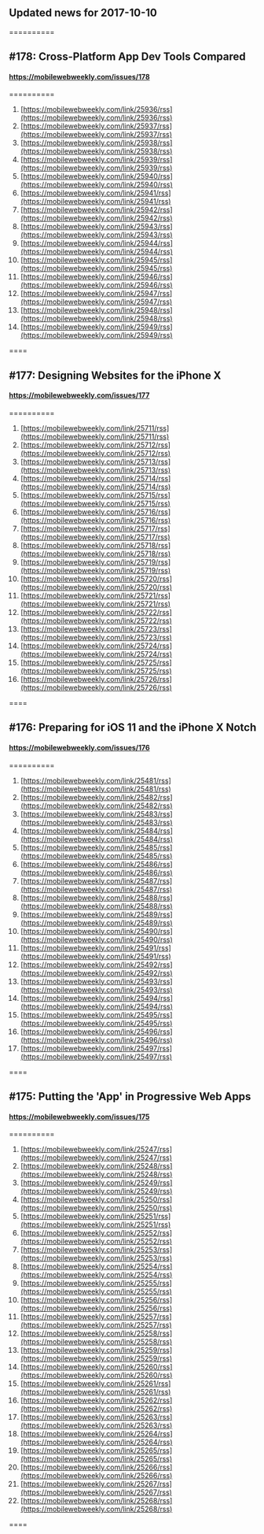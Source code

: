 ## Updated news for 2017-10-10 

==========
## #178: Cross-Platform App Dev Tools Compared
#### https://mobilewebweekly.com/issues/178

==========
  1. [https://mobilewebweekly.com/link/25936/rss](https://mobilewebweekly.com/link/25936/rss) 
  2. [https://mobilewebweekly.com/link/25937/rss](https://mobilewebweekly.com/link/25937/rss) 
  3. [https://mobilewebweekly.com/link/25938/rss](https://mobilewebweekly.com/link/25938/rss) 
  4. [https://mobilewebweekly.com/link/25939/rss](https://mobilewebweekly.com/link/25939/rss) 
  6. [https://mobilewebweekly.com/link/25940/rss](https://mobilewebweekly.com/link/25940/rss) 
  7. [https://mobilewebweekly.com/link/25941/rss](https://mobilewebweekly.com/link/25941/rss) 
  8. [https://mobilewebweekly.com/link/25942/rss](https://mobilewebweekly.com/link/25942/rss) 
  9. [https://mobilewebweekly.com/link/25943/rss](https://mobilewebweekly.com/link/25943/rss) 
  10. [https://mobilewebweekly.com/link/25944/rss](https://mobilewebweekly.com/link/25944/rss) 
  11. [https://mobilewebweekly.com/link/25945/rss](https://mobilewebweekly.com/link/25945/rss) 
  12. [https://mobilewebweekly.com/link/25946/rss](https://mobilewebweekly.com/link/25946/rss) 
  14. [https://mobilewebweekly.com/link/25947/rss](https://mobilewebweekly.com/link/25947/rss) 
  15. [https://mobilewebweekly.com/link/25948/rss](https://mobilewebweekly.com/link/25948/rss) 
  16. [https://mobilewebweekly.com/link/25949/rss](https://mobilewebweekly.com/link/25949/rss) 

====
## #177: Designing Websites for the iPhone X
#### https://mobilewebweekly.com/issues/177

==========
  1. [https://mobilewebweekly.com/link/25711/rss](https://mobilewebweekly.com/link/25711/rss) 
  2. [https://mobilewebweekly.com/link/25712/rss](https://mobilewebweekly.com/link/25712/rss) 
  3. [https://mobilewebweekly.com/link/25713/rss](https://mobilewebweekly.com/link/25713/rss) 
  4. [https://mobilewebweekly.com/link/25714/rss](https://mobilewebweekly.com/link/25714/rss) 
  6. [https://mobilewebweekly.com/link/25715/rss](https://mobilewebweekly.com/link/25715/rss) 
  7. [https://mobilewebweekly.com/link/25716/rss](https://mobilewebweekly.com/link/25716/rss) 
  8. [https://mobilewebweekly.com/link/25717/rss](https://mobilewebweekly.com/link/25717/rss) 
  9. [https://mobilewebweekly.com/link/25718/rss](https://mobilewebweekly.com/link/25718/rss) 
  10. [https://mobilewebweekly.com/link/25719/rss](https://mobilewebweekly.com/link/25719/rss) 
  11. [https://mobilewebweekly.com/link/25720/rss](https://mobilewebweekly.com/link/25720/rss) 
  12. [https://mobilewebweekly.com/link/25721/rss](https://mobilewebweekly.com/link/25721/rss) 
  13. [https://mobilewebweekly.com/link/25722/rss](https://mobilewebweekly.com/link/25722/rss) 
  15. [https://mobilewebweekly.com/link/25723/rss](https://mobilewebweekly.com/link/25723/rss) 
  16. [https://mobilewebweekly.com/link/25724/rss](https://mobilewebweekly.com/link/25724/rss) 
  17. [https://mobilewebweekly.com/link/25725/rss](https://mobilewebweekly.com/link/25725/rss) 
  18. [https://mobilewebweekly.com/link/25726/rss](https://mobilewebweekly.com/link/25726/rss) 

====
## #176: Preparing for iOS 11 and the iPhone X Notch
#### https://mobilewebweekly.com/issues/176

==========
  1. [https://mobilewebweekly.com/link/25481/rss](https://mobilewebweekly.com/link/25481/rss) 
  2. [https://mobilewebweekly.com/link/25482/rss](https://mobilewebweekly.com/link/25482/rss) 
  3. [https://mobilewebweekly.com/link/25483/rss](https://mobilewebweekly.com/link/25483/rss) 
  4. [https://mobilewebweekly.com/link/25484/rss](https://mobilewebweekly.com/link/25484/rss) 
  5. [https://mobilewebweekly.com/link/25485/rss](https://mobilewebweekly.com/link/25485/rss) 
  7. [https://mobilewebweekly.com/link/25486/rss](https://mobilewebweekly.com/link/25486/rss) 
  8. [https://mobilewebweekly.com/link/25487/rss](https://mobilewebweekly.com/link/25487/rss) 
  9. [https://mobilewebweekly.com/link/25488/rss](https://mobilewebweekly.com/link/25488/rss) 
  10. [https://mobilewebweekly.com/link/25489/rss](https://mobilewebweekly.com/link/25489/rss) 
  11. [https://mobilewebweekly.com/link/25490/rss](https://mobilewebweekly.com/link/25490/rss) 
  12. [https://mobilewebweekly.com/link/25491/rss](https://mobilewebweekly.com/link/25491/rss) 
  13. [https://mobilewebweekly.com/link/25492/rss](https://mobilewebweekly.com/link/25492/rss) 
  14. [https://mobilewebweekly.com/link/25493/rss](https://mobilewebweekly.com/link/25493/rss) 
  15. [https://mobilewebweekly.com/link/25494/rss](https://mobilewebweekly.com/link/25494/rss) 
  17. [https://mobilewebweekly.com/link/25495/rss](https://mobilewebweekly.com/link/25495/rss) 
  18. [https://mobilewebweekly.com/link/25496/rss](https://mobilewebweekly.com/link/25496/rss) 
  19. [https://mobilewebweekly.com/link/25497/rss](https://mobilewebweekly.com/link/25497/rss) 

====
## #175: Putting the 'App' in Progressive Web Apps
#### https://mobilewebweekly.com/issues/175

==========
  1. [https://mobilewebweekly.com/link/25247/rss](https://mobilewebweekly.com/link/25247/rss) 
  2. [https://mobilewebweekly.com/link/25248/rss](https://mobilewebweekly.com/link/25248/rss) 
  3. [https://mobilewebweekly.com/link/25249/rss](https://mobilewebweekly.com/link/25249/rss) 
  4. [https://mobilewebweekly.com/link/25250/rss](https://mobilewebweekly.com/link/25250/rss) 
  6. [https://mobilewebweekly.com/link/25251/rss](https://mobilewebweekly.com/link/25251/rss) 
  7. [https://mobilewebweekly.com/link/25252/rss](https://mobilewebweekly.com/link/25252/rss) 
  8. [https://mobilewebweekly.com/link/25253/rss](https://mobilewebweekly.com/link/25253/rss) 
  9. [https://mobilewebweekly.com/link/25254/rss](https://mobilewebweekly.com/link/25254/rss) 
  10. [https://mobilewebweekly.com/link/25255/rss](https://mobilewebweekly.com/link/25255/rss) 
  11. [https://mobilewebweekly.com/link/25256/rss](https://mobilewebweekly.com/link/25256/rss) 
  12. [https://mobilewebweekly.com/link/25257/rss](https://mobilewebweekly.com/link/25257/rss) 
  13. [https://mobilewebweekly.com/link/25258/rss](https://mobilewebweekly.com/link/25258/rss) 
  14. [https://mobilewebweekly.com/link/25259/rss](https://mobilewebweekly.com/link/25259/rss) 
  15. [https://mobilewebweekly.com/link/25260/rss](https://mobilewebweekly.com/link/25260/rss) 
  16. [https://mobilewebweekly.com/link/25261/rss](https://mobilewebweekly.com/link/25261/rss) 
  17. [https://mobilewebweekly.com/link/25262/rss](https://mobilewebweekly.com/link/25262/rss) 
  18. [https://mobilewebweekly.com/link/25263/rss](https://mobilewebweekly.com/link/25263/rss) 
  19. [https://mobilewebweekly.com/link/25264/rss](https://mobilewebweekly.com/link/25264/rss) 
  20. [https://mobilewebweekly.com/link/25265/rss](https://mobilewebweekly.com/link/25265/rss) 
  22. [https://mobilewebweekly.com/link/25266/rss](https://mobilewebweekly.com/link/25266/rss) 
  23. [https://mobilewebweekly.com/link/25267/rss](https://mobilewebweekly.com/link/25267/rss) 
  24. [https://mobilewebweekly.com/link/25268/rss](https://mobilewebweekly.com/link/25268/rss) 

====

